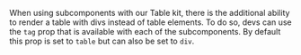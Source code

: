 When using subcomponents with our Table kit, there is the additional ability to render a table with divs instead of table elements. To do so, devs can use the `tag` prop that is available with each of the subcomponents. By default this prop is set to `table` but can also be set to `div`.